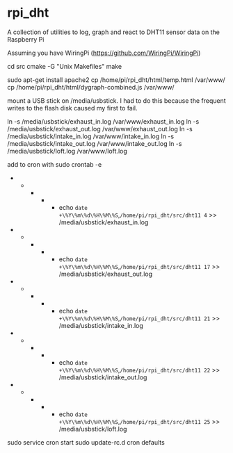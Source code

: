 rpi_dht
=======

A collection of utilities to log, graph and react to DHT11 sensor data on the Raspberry Pi

Assuming you have WiringPi (https://github.com/WiringPi/WiringPi)

cd src
cmake -G "Unix Makefiles"
make


sudo apt-get install apache2
cp /home/pi/rpi_dht/html/temp.html /var/www/
cp /home/pi/rpi_dht/html/dygraph-combined.js /var/www/

mount a USB stick on /media/usbstick.  I had to do this because the frequent writes to the flash disk caused my first to fail.

ln -s /media/usbstick/exhaust_in.log /var/www/exhaust_in.log
ln -s /media/usbstick/exhaust_out.log /var/www/exhaust_out.log
ln -s /media/usbstick/intake_in.log /var/www/intake_in.log
ln -s /media/usbstick/intake_out.log /var/www/intake_out.log
ln -s /media/usbstick/loft.log /var/www/loft.log


add to cron with
sudo crontab -e

* * * * * echo `date +\%Y\%m\%d\%H\%M\%S`,`/home/pi/rpi_dht/src/dht11 4`  >> /media/usbstick/exhaust_in.log
* * * * * echo `date +\%Y\%m\%d\%H\%M\%S`,`/home/pi/rpi_dht/src/dht11 17` >> /media/usbstick/exhaust_out.log
* * * * * echo `date +\%Y\%m\%d\%H\%M\%S`,`/home/pi/rpi_dht/src/dht11 21` >> /media/usbstick/intake_in.log
* * * * * echo `date +\%Y\%m\%d\%H\%M\%S`,`/home/pi/rpi_dht/src/dht11 22` >> /media/usbstick/intake_out.log
* * * * * echo `date +\%Y\%m\%d\%H\%M\%S`,`/home/pi/rpi_dht/src/dht11 25` >> /media/usbstick/loft.log

sudo service cron start
sudo update-rc.d cron defaults


